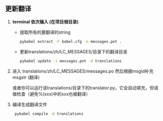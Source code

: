 ## 更新翻译

1. **terminal 依次输入 (在项目根目录)**
   * 提取所有的要翻译的string

     ~~~sh
     pybabel extract -F babel.cfg -o messages.pot .
     ~~~

   * 更新translations/zh/LC_MESSAGES/目录下的翻译目录

     ~~~sh
     pybabel update -i messages.pot -d translations
     ~~~

3. 进入 translations/zh/LC_MESSAGES/messages.po 然后根据msgid补充msgstr (翻译)

   或者你可以运行该translations/目录下的translator.py，它会自动填充，但请做检查（避免%(xxx)中的xxx也被翻译）

4. 编译生成翻译文件

   ~~~sh
    pybabel compile -d translations
   ~~~

   

